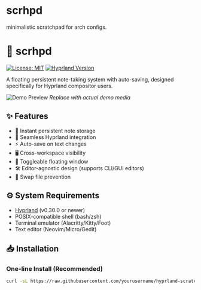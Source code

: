 # scrhpd
minimalistic scratchpad for arch configs.

# 📝 scrhpd

[![License: MIT](https://img.shields.io/badge/License-MIT-yellow.svg)](https://opensource.org/licenses/MIT)
[![Hyprland Version](https://img.shields.io/badge/Hyprland-0.30.0%2B-blue)](https://hyprland.org/)

A floating persistent note-taking system with auto-saving, designed specifically for Hyprland compositor users.

![Demo Preview](./screenshots/demo.gif) *Replace with actual demo media*

## ✨ Features
- 🚀 Instant persistent note storage
- 🧩 Seamless Hyprland integration
- ⚡ Auto-save on text changes
- 🖥️ Cross-workspace visibility
- 🔄 Toggleable floating window
- 🛠️ Editor-agnostic design (supports CLI/GUI editors)
- 🚫 Swap file prevention

## ⚙️ System Requirements
- [Hyprland](https://hyprland.org/) (v0.30.0 or newer)
- POSIX-compatible shell (bash/zsh)
- Terminal emulator (Alacritty/Kitty/Foot)
- Text editor (Neovim/Micro/Gedit)

## 📥 Installation

### One-line Install (Recommended)
```bash
curl -sL https://raw.githubusercontent.com/yourusername/hyprland-scratchpad/main/install.sh | bash
```
